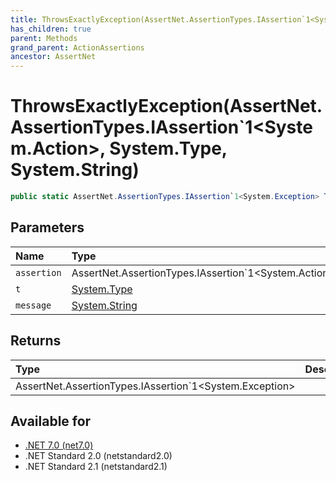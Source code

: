 ```yaml
---
title: ThrowsExactlyException(AssertNet.AssertionTypes.IAssertion`1<System.Action>, System.Type, System.String)
has_children: true
parent: Methods
grand_parent: ActionAssertions
ancestor: AssertNet
---
```

# ThrowsExactlyException(AssertNet.AssertionTypes.IAssertion`1&lt;System.Action&gt;, System.Type, System.String)

```csharp
public static AssertNet.AssertionTypes.IAssertion`1<System.Exception> ThrowsExactlyException(AssertNet.AssertionTypes.IAssertion`1<System.Action> assertion, System.Type t, System.String message);
```

## Parameters
|Name|Type|Description|
|:-|:-|:-|
|`assertion`|AssertNet.AssertionTypes.IAssertion`1<System.Action>||
|`t`|[System.Type](https://learn.microsoft.com/en-us/dotnet/api/system.type)||
|`message`|[System.String](https://learn.microsoft.com/en-us/dotnet/api/system.string)||

## Returns
|Type|Description|
|:-|:-|
|AssertNet.AssertionTypes.IAssertion`1<System.Exception>||

## Available for
- [.NET 7.0 (net7.0)](https://versionsof.net/core/7.0/)
- .NET Standard 2.0 (netstandard2.0)
- .NET Standard 2.1 (netstandard2.1)
